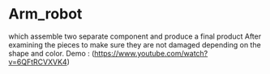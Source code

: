 # Arm_robot
which assemble two separate component and produce a final product After examining the pieces to make sure they are not damaged depending on the shape and color.
Demo : (https://www.youtube.com/watch?v=6QFtRCVXVK4)
